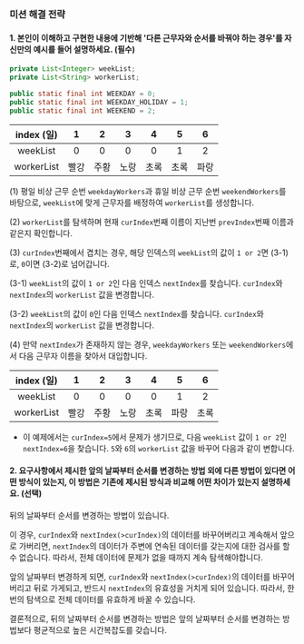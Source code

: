 ### 미션 해결 전략 
#### 1. 본인이 이해하고 구현한 내용에 기반해 '다른 근무자와 순서를 바꿔야 하는 경우'를 자신만의 예시를 들어 설명하세요. (필수)

```java
private List<Integer> weekList;
private List<String> workerList;

public static final int WEEKDAY = 0;
public static final int WEEKDAY_HOLIDAY = 1;
public static final int WEEKEND = 2;
```

| index (일)  |  1   | 2  | 3  |  4   |  5   |  6   |
|:----------:|:----:|:--:|:--:|:----:|:----:|:----:|
|  weekList  |  0   | 0  | 0  |  0   |  1   |  2   |
| workerList |  빨강  | 주황 | 노랑 |  초록  |  초록  |  파랑  |

(1) 평일 비상 근무 순번 `weekdayWorkers`과 휴일 비상 근무 순번 `weekendWorkers`를 바탕으로, `weekList`에 맞게 근무자를 배정하여 `workerList`를 생성합니다.

(2) `workerList`를 탐색하며 현재 `curIndex`번째 이름이 지난번 `prevIndex`번째 이름과 같은지 확인합니다.

(3) `curIndex`번째에서 겹치는 경우, 해당 인덱스의 `weekList`의 값이 `1 or 2`면 (3-1)로, `0`이면 (3-2)로 넘어갑니다.

(3-1) `weekList`의 값이 `1 or 2`인 다음 인덱스 `nextIndex`를 찾습니다. `curIndex`와 `nextIndex`의 `workerList` 값을 변경합니다.

(3-2) `weekList`의 값이 `0`인 다음 인덱스 `nextIndex`를 찾습니다. `curIndex`와 `nextIndex`의 `workerList` 값을 변경합니다.

(4) 만약 `nextIndex`가 존재하지 않는 경우, `weekdayWorkers` 또는 `weekendWorkers`에서 다음 근무자 이름을 찾아서 대입합니다.

| index (일)  |   1   |  2   |  3   |  4   | 5  |  6  |
|:----------:|:-----:|:----:|:----:|:----:|:--:|:---:|
|  weekList  |   0   |  0   |  0   |  0   | 1  |  2  |
| workerList |  빨강  | 주황 | 노랑 |  초록  | 파랑 | 초록  |

* 이 예제에서는 `curIndex=5`에서 문제가 생기므로, 다음 `weekList` 값이 `1 or 2`인 `nextIndex=6`을 찾습니다. `5`와 `6`의 `workerList` 값을 바꾸어 다음과 같이 변합니다.

#### 2. 요구사항에서 제시한 앞의 날짜부터 순서를 변경하는 방법 외에 다른 방법이 있다면 어떤 방식이 있는지, 이 방법은 기존에 제시된 방식과 비교해 어떤 차이가 있는지 설명하세요. (선택)

뒤의 날짜부터 순서를 변경하는 방법이 있습니다.

이 경우, `curIndex`와 `nextIndex(>curIndex)`의 데이터를 바꾸어버리고 계속해서 앞으로 가버리면, `nextIndex`의 데이터가 주변에 연속된 데이터를 갖는지에 대한 검사를 할 수 없습니다.
따라서, 전체 데이터에 문제가 없을 때까지 계속 탐색해야합니다. 

앞의 날짜부터 변경하게 되면, `curIndex`와 `nextIndex(>curIndex)`의 데이터를 바꾸어버리고 뒤로 가게되고, 반드시 `nextIndex`의 유효성을 거치게 되어 있습니다.
따라서, 한 번의 탐색으로 전체 데이터를 유효하게 바꿀 수 있습니다.

결론적으로, 뒤의 날짜부터 순서를 변경하는 방법은 앞의 날짜부터 순서를 변경하는 방법보다 평균적으로 높은 시간복잡도를 갖습니다.